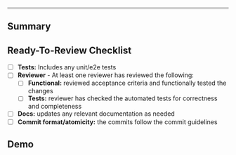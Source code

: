 
---

<!--
  **!! IMPORTANT !!**
  Above the '---' is what will be squashed merged. It should contain the entire commit with title, body, and footer.
  
  ```
  <type>(<scope>) <subject>
  <BLANK LINE>
  <body>
  <BLANK LINE>
  <footer>
  ```
-->

## Summary

<!-- 
Be sure to include any changes that might require additional context or backstory to aid with reviewing. Always have in
mind that we review PR's months or years later, so the more detailed the better. Include any information on how best to
test the changes, but do not be overly prescriptive on how to test to minimize
[anchoring bias](https://en.wikipedia.org/wiki/Anchoring_(cognitive_bias)).
-->

## Ready-To-Review Checklist

<!-- 
Is this PR ready to be reviewed?
- No: no worries, you can create it as a "draft" PR to let reviewers know and prevent accidental merges
- Yes: great! be sure to have all these checked before merging
-->

- [ ] **Tests:** Includes any unit/e2e tests
- [ ] **Reviewer** - At least one reviewer has reviewed the following:
  - [ ] **Functional:** reviewed acceptance criteria and functionally tested the changes
  - [ ] **Tests:** reviewer has checked the automated tests for correctness and completeness
- [ ] **Docs:** updates any relevant documentation as needed
- [ ] **Commit format/atomicity:** the commits follow the commit guidelines

## Demo

<!-- 
** Remove if not needed **
This section can be helpful for adding screenshots or gifs of new UI or cli output.
-->
